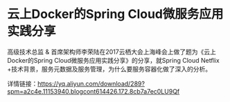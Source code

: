 # 云上Docker的Spring Cloud微服务应用实践分享
高级技术总监 & 首席架构师李荣陆在2017云栖大会上海峰会上做了题为《云上Docker的Spring Cloud微服务应用实践分享》的分享，就Spring Cloud Netflix +技术背景，服务元数据及服务管理，为什么要服务容器化做了深入的分析。

详情链接：https://yq.aliyun.com/download/289?spm=a2c4e.11153940.blogcont614426.172.8cb7a7ec0LU9Qf
